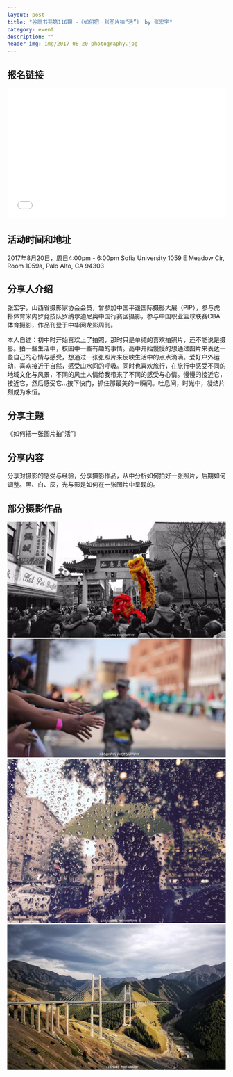 ```yaml
---
layout: post
title: "谷雨书苑第116期 -《如何把一张图片拍“活”》 by 张宏宇"
category: event
description: ""
header-img: img/2017-08-20-photography.jpg
---
```


## 报名链接
<div style="width:100%; text-align:left;" ><iframe src="//eventbrite.com/tickets-external?eid=37025873384&ref=etckt" frameborder="0" height="300" width="100%" vspace="0" hspace="0" marginheight="5" marginwidth="5" scrolling="auto" allowtransparency="true"></iframe></div>

## 活动时间和地址
2017年8月20日，周日4:00pm - 6:00pm
Sofia University
1059 E Meadow Cir, Room 1059a,
Palo Alto, CA 94303

## 分享人介绍

张宏宇，山西省摄影家协会会员，曾参加中国平遥国际摄影大展（PIP），参与虎扑体育米内罗竞技队罗纳尔迪尼奥中国行赛区摄影，参与中国职业篮球联赛CBA体育摄影，作品刊登于中华网龙影周刊。

本人自述：初中时开始喜欢上了拍照，那时只是单纯的喜欢拍照片，还不能说是摄影。拍一些生活中，校园中一些有趣的事情。高中开始慢慢的想通过图片来表达一些自己的心情与感受，想通过一张张照片来反映生活中的点点滴滴。爱好户外运动，喜欢接近于自然，感受山水间的呼吸。同时也喜欢旅行，在旅行中感受不同的地域文化与风景，不同的风土人情给我带来了不同的感受与心情。慢慢的接近它，接近它，然后感受它…按下快门，抓住那最美的一瞬间。吐息间，时光中，凝结片刻成为永恒。

## 分享主题

《如何把一张图片拍“活”》


## 分享内容 

分享对摄影的感受与经验，分享摄影作品，从中分析如何拍好一张照片，后期如何调整。黑、白、灰，光与影是如何在一张图片中呈现的。

## 部分摄影作品
![img](/img/photos/zhanghongyu/01.jpg)
![img](/img/photos/zhanghongyu/12.jpg)
![img](/img/photos/zhanghongyu/09.jpg)
![img](/img/photos/zhanghongyu/05.jpg)
